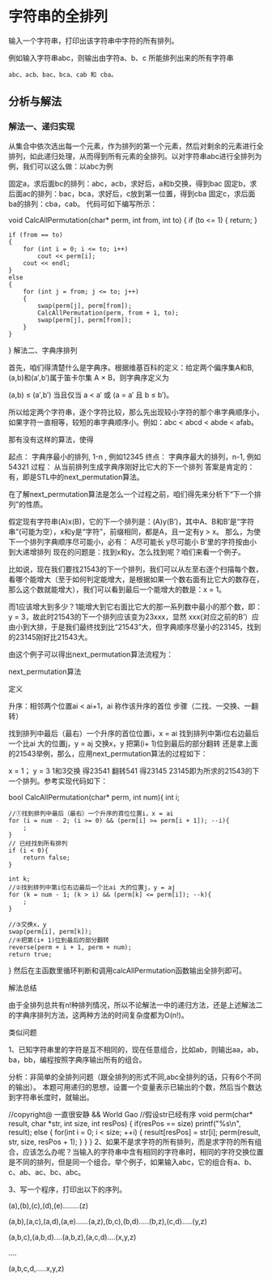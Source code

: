 # 字符串的全排列

输入一个字符串，打印出该字符串中字符的所有排列。

例如输入字符串abc，则输出由字符a、b、c 所能排列出来的所有字符串

    abc、acb、bac、bca、cab 和 cba。

## 分析与解法

### 解法一、递归实现

从集合中依次选出每一个元素，作为排列的第一个元素，然后对剩余的元素进行全排列，如此递归处理，从而得到所有元素的全排列。以对字符串abc进行全排列为例，我们可以这么做：以abc为例

固定a，求后面bc的排列：abc，acb，求好后，a和b交换，得到bac
固定b，求后面ac的排列：bac，bca，求好后，c放到第一位置，得到cba
固定c，求后面ba的排列：cba，cab。
代码可如下编写所示：

void CalcAllPermutation(char* perm, int from, int to)
{
    if (to <= 1)
    {
        return;
    }

    if (from == to)
    {
        for (int i = 0; i <= to; i++)
            cout << perm[i];
        cout << endl;
    }
    else
    {
        for (int j = from; j <= to; j++)
        {
            swap(perm[j], perm[from]);
            CalcAllPermutation(perm, from + 1, to);
            swap(perm[j], perm[from]);
        }
    }
}
解法二、字典序排列

首先，咱们得清楚什么是字典序。根据维基百科的定义：给定两个偏序集A和B,(a,b)和(a′,b′)属于笛卡尔集 A × B，则字典序定义为

(a,b) ≤ (a′,b′) 当且仅当 a < a′ 或 (a = a′ 且 b ≤ b′)。

所以给定两个字符串，逐个字符比较，那么先出现较小字符的那个串字典顺序小，如果字符一直相等，较短的串字典顺序小。例如：abc < abcd < abde < afab。

那有没有这样的算法，使得

起点： 字典序最小的排列, 1-n , 例如12345
终点： 字典序最大的排列，n-1, 例如54321
过程： 从当前排列生成字典序刚好比它大的下一个排列
答案是肯定的：有，即是STL中的next_permutation算法。

在了解next_permutation算法是怎么一个过程之前，咱们得先来分析下“下一个排列”的性质。

假定现有字符串(A)x(B)，它的下一个排列是：(A)y(B’)，其中A、B和B’是“字符串”(可能为空），x和y是“字符”，前缀相同，都是A，且一定有y > x。
那么，为使下一个排列字典顺序尽可能小，必有：
A尽可能长
y尽可能小
B’里的字符按由小到大递增排列
现在的问题是：找到x和y。怎么找到呢？咱们来看一个例子。

比如说，现在我们要找21543的下一个排列，我们可以从左至右逐个扫描每个数，看哪个能增大（至于如何判定能增大，是根据如果一个数右面有比它大的数存在，那么这个数就能增大），我们可以看到最后一个能增大的数是：x = 1。

而1应该增大到多少？1能增大到它右面比它大的那一系列数中最小的那个数，即：y = 3，故此时21543的下一个排列应该变为23xxx，显然 xxx(对应之前的B’）应由小到大排，于是我们最终找到比“21543”大，但字典顺序尽量小的23145，找到的23145刚好比21543大。

由这个例子可以得出next_permutation算法流程为：

next_permutation算法

定义

升序：相邻两个位置ai < ai+1，ai 称作该升序的首位
步骤（二找、一交换、一翻转）

找到排列中最后（最右）一个升序的首位位置i，x = ai
找到排列中第i位右边最后一个比ai 大的位置j，y = aj
交换x，y
把第(i+ 1)位到最后的部分翻转
还是拿上面的21543举例，那么，应用next_permutation算法的过程如下：

x = 1；
y = 3
1和3交换
得23541
翻转541
得23145
23145即为所求的21543的下一个排列。参考实现代码如下：

bool CalcAllPermutation(char* perm, int num){
    int i;

    //①找到排列中最后（最右）一个升序的首位位置i，x = ai
    for (i = num - 2; (i >= 0) && (perm[i] >= perm[i + 1]); --i){
        ;
    }
    // 已经找到所有排列
    if (i < 0){
        return false;
    }

    int k;
    //②找到排列中第i位右边最后一个比ai 大的位置j，y = aj
    for (k = num - 1; (k > i) && (perm[k] <= perm[i]); --k){
        ;
    }

    //③交换x，y
    swap(perm[i], perm[k]);
    //④把第(i+ 1)位到最后的部分翻转
    reverse(perm + i + 1, perm + num);
    return true;
}
然后在主函数里循环判断和调用calcAllPermutation函数输出全排列即可。

解法总结

由于全排列总共有n!种排列情况，所以不论解法一中的递归方法，还是上述解法二的字典序排列方法，这两种方法的时间复杂度都为O(n!)。

类似问题

1、已知字符串里的字符是互不相同的，现在任意组合，比如ab，则输出aa，ab，ba，bb，编程按照字典序输出所有的组合。

分析：非简单的全排列问题（跟全排列的形式不同,abc全排列的话，只有6个不同的输出）。 本题可用递归的思想，设置一个变量表示已输出的个数，然后当个数达到字符串长度时，就输出。

//copyright@ 一直很安静 && World Gao
//假设str已经有序
void perm(char* result, char *str, int size, int resPos)
{
  if(resPos == size)
    printf("%s\n", result);
  else
    {
      for(int i = 0; i < size; ++i)
        {
          result[resPos] = str[i];
          perm(result, str, size, resPos + 1);
        }
    }
}
2、如果不是求字符的所有排列，而是求字符的所有组合，应该怎么办呢？当输入的字符串中含有相同的字符串时，相同的字符交换位置是不同的排列，但是同一个组合。举个例子，如果输入abc，它的组合有a、b、c、ab、ac、bc、abc。

3、写一个程序，打印出以下的序列。

(a),(b),(c),(d),(e)........(z)

(a,b),(a,c),(a,d),(a,e)......(a,z),(b,c),(b,d).....(b,z),(c,d).....(y,z)

(a,b,c),(a,b,d)....(a,b,z),(a,c,d)....(x,y,z)

....

(a,b,c,d,.....x,y,z)